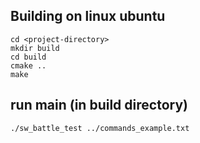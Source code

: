 ## Building on linux ubuntu

```
cd <project-directory>
mkdir build
cd build
cmake ..
make
```


## run main (in build directory)
```
./sw_battle_test ../commands_example.txt
```
